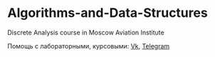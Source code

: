 # Algorithms-and-Data-Structures
Discrete Analysis course in Moscow Aviation Institute

Помощь с лабораторными, курсовыми: [Vk](https://vk.com/id551766246), [Telegram](https://t.me/Iamtheplague)
